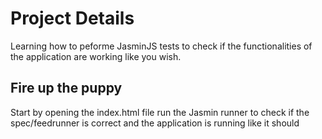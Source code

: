 # Project Details
Learning how to peforme JasminJS tests to check if the functionalities of the application are working like you wish.

## Fire up the puppy
Start by opening the index.html file run the Jasmin runner to check if the spec/feedrunner is correct and the application is running like it should